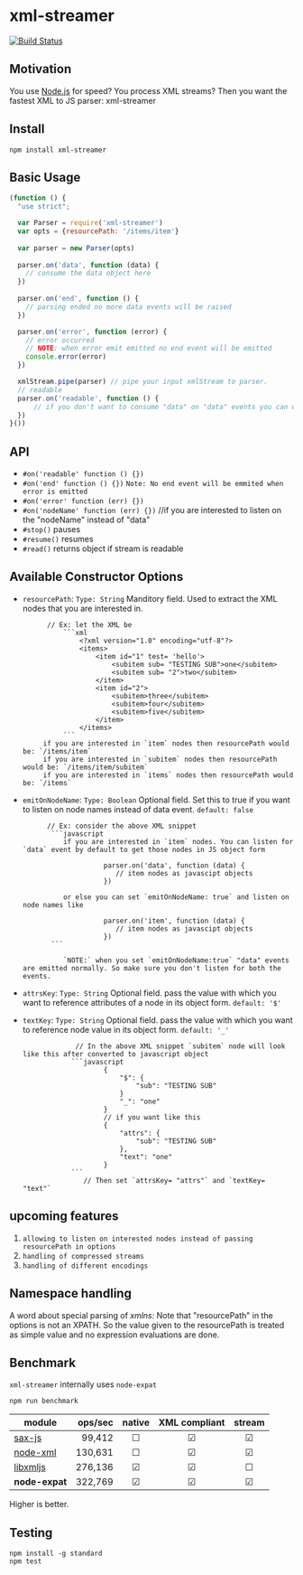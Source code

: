 # xml-streamer

[![Build Status](https://travis-ci.org/Sai1919/xml-streamer.svg?branch=master)](https://travis-ci.org/Sai1919/xml-streamer)
## Motivation

You use [Node.js](https://nodejs.org) for speed? You process XML streams? Then you want the fastest XML to JS parser: xml-streamer

## Install

```
npm install xml-streamer
```

## Basic Usage

```javascript
(function () {
  "use strict";

  var Parser = require('xml-streamer')
  var opts = {resourcePath: '/items/item'}
  
  var parser = new Parser(opts)
  
  parser.on('data', function (data) {
    // consume the data object here
  })
  
  parser.on('end', function () {
    // parsing ended no more data events will be raised
  })

  parser.on('error', function (error) {
    // error occurred
    // NOTE: when error emit emitted no end event will be emitted
    console.error(error)
  })

  xmlStream.pipe(parser) // pipe your input xmlStream to parser.
  // readable
  parser.on('readable', function () {
      // if you don't want to consume "data" on "data" events you can wait for readable event and consume data by calling parser.read() 
  })
}())

```

## API

* `#on('readable' function () {})`
* `#on('end' function () {})` `Note: No end event will be emmited when error is emitted`
* `#on('error' function (err) {})` 
* `#on('nodeName' function (err) {})` //if you are interested to listen on the "nodeName" instead of "data"
* `#stop()` pauses
* `#resume()` resumes
* `#read()` returns object if stream is readable

## Available Constructor Options

* `resourcePath`: `Type: String` Manditory field. Used to extract the XML nodes that you are interested in. 

            // Ex: let the XML be
                ```xml
                    <?xml version="1.0" encoding="utf-8"?>
                    <items>
                        <item id="1" test= 'hello'>
                            <subitem sub= "TESTING SUB">one</subitem>
                            <subitem sub= "2">two</subitem>
                        </item>
                        <item id="2">
                            <subitem>three</subitem>
                            <subitem>four</subitem>
                            <subitem>five</subitem>
                        </item>
                    </items>
                ```
           if you are interested in `item` nodes then resourcePath would be: `/items/item`
           if you are interested in `subitem` nodes then resourcePath would be: `/items/item/subitem`
           if you are interested in `items` nodes then resourcePath would be: `/items`

* `emitOnNodeName`: `Type: Boolean` Optional field. Set this to true if you want to listen on node names instead of data event. `default: false`
            
            // Ex: consider the above XML snippet
             ```javascript
                if you are interested in `item` nodes. You can listen for `data` event by default to get those nodes in JS object form
                        
                          parser.on('data', function (data) {
                             // item nodes as javascipt objects
                          })

                or else you can set `emitOnNodeName: true` and listen on node names like

                          parser.on('item', function (data) {
                             // item nodes as javascipt objects
                          })
             ```

                `NOTE:` when you set `emitOnNodeName:true` "data" events are emitted normally. So make sure you don't listen for both the events.
  
* `attrsKey`: `Type: String` Optional field. pass the value with which you want to reference attributes of a node in its object form. `default: '$'`
                  
* `textKey`: `Type: String` Optional field. pass the value with which you want to reference node value in its object form. `default: '_'`
                   
                   // In the above XML snippet `subitem` node will look like this after converted to javascript object
                  ```javascript
                          {
                              "$": {
                                  "sub": "TESTING SUB"
                              }
                              "_": "one"
                          }
                          // if you want like this
                          {
                              "attrs": {
                                  "sub": "TESTING SUB"
                              },
                              "text": "one"
                          }
                  ```
                     // Then set `attrsKey= "attrs"` and `textKey= "text"`


## upcoming features

1. `allowing to listen on interested nodes instead of passing resourcePath in options`
2. `handling of compressed streams`
3. `handling of different encodings`


## Namespace handling

A word about special parsing of *xmlns:* Note that "resourcePath" in the options is not an XPATH.
So the value given to the resourcePath is treated as simple value and no expression evaluations are done.

## Benchmark

`xml-streamer` internally uses `node-expat`

`npm run benchmark`

| module                                                                                | ops/sec | native | XML compliant | stream         |
|---------------------------------------------------------------------------------------|--------:|:------:|:-------------:|:--------------:|
| [sax-js](https://github.com/isaacs/sax-js)                                            |  99,412 | ☐      | ☑             | ☑              |
| [node-xml](https://github.com/dylang/node-xml)                                        | 130,631 | ☐      | ☑             | ☑              |
| [libxmljs](https://github.com/polotek/libxmljs)                                       | 276,136 | ☑      | ☑             | ☐              |
| **node-expat**                                                                        | 322,769 | ☑      | ☑             | ☑              |

Higher is better.

## Testing

```
npm install -g standard
npm test
```